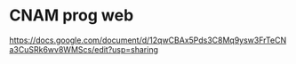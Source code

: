 # CNAM prog web

https://docs.google.com/document/d/12qwCBAx5Pds3C8Mq9ysw3FrTeCNa3CuSRk6wv8WMScs/edit?usp=sharing
